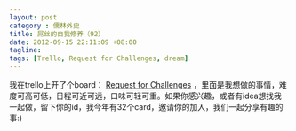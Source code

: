 ```yaml
---
layout: post
category : 儒林外史
title: 屌丝的自我修养（92）
date: 2012-09-15 22:11:09 +08:00
tagline:
tags: [Trello, Request for Challenges, dream]
---
```


我在trello上开了个board： [Request for Challenges][1] ，里面是我想做的事情，难度可高可低，日程可近可远，口味可轻可重。如果你感兴趣，或者有idea想找我一起做，留下你的id，我今年有32个card，邀请你的加入，我们一起分享有趣的事:)

[1]: https://trello.com/board/request-for-challenges/50547639d29e91071c1c1b25 "Request for Challenges"
